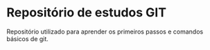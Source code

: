 # Repositório de estudos GIT

Repositório utilizado para aprender os primeiros passos e comandos básicos de git.
